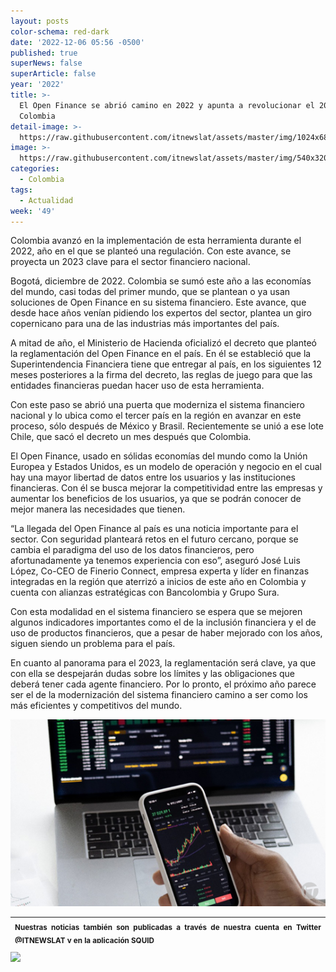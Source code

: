 ```yaml
---
layout: posts
color-schema: red-dark
date: '2022-12-06 05:56 -0500'
published: true
superNews: false
superArticle: false
year: '2022'
title: >-
  El Open Finance se abrió camino en 2022 y apunta a revolucionar el 2023 en
  Colombia
detail-image: >-
  https://raw.githubusercontent.com/itnewslat/assets/master/img/1024x680/OpenBanking-g.jpg
image: >-
  https://raw.githubusercontent.com/itnewslat/assets/master/img/540x320/OpenBanking-p.jpg
categories:
  - Colombia
tags:
  - Actualidad
week: '49'
---
```

Colombia avanzó en la implementación de esta herramienta durante el 2022, año en el que se planteó una regulación. Con este avance, se proyecta un 2023 clave para el sector financiero nacional. 

Bogotá, diciembre de 2022. Colombia se sumó este año a las economías del mundo, casi todas del primer mundo, que se plantean o ya usan soluciones de Open Finance en su sistema financiero. Este avance, que desde hace años venían pidiendo los expertos del sector, plantea un giro copernicano para una de las industrias más importantes del país. 

A mitad de año, el Ministerio de Hacienda oficializó el decreto que planteó la reglamentación del Open Finance en el país. En él se estableció que la Superintendencia Financiera tiene que entregar al país, en los siguientes 12 meses posteriores a la firma del decreto, las reglas de juego para que las entidades financieras puedan hacer uso de esta herramienta. 

Con este paso se abrió una puerta que moderniza el sistema financiero nacional y lo ubica como el tercer país en la región en avanzar en este proceso, sólo después de México y Brasil. Recientemente se unió a ese lote Chile, que sacó el decreto un mes después que Colombia. 

El Open Finance, usado en sólidas economías del mundo como la Unión Europea y Estados Unidos, es un modelo de operación y negocio en el cual hay una mayor libertad de datos entre los usuarios y las instituciones financieras. Con él se busca mejorar la competitividad entre las empresas y aumentar los beneficios de los usuarios, ya que se podrán conocer de mejor manera las necesidades que tienen.

“La llegada del Open Finance al país es una noticia importante para el sector. Con seguridad planteará retos en el futuro cercano, porque se cambia el paradigma del uso de los datos financieros, pero afortunadamente ya tenemos experiencia con eso”, aseguró José Luis López, Co-CEO de Finerio Connect, empresa experta y líder en finanzas integradas en la región que aterrizó a inicios de este año en Colombia y cuenta con alianzas estratégicas con Bancolombia y Grupo Sura. 

Con esta modalidad en el sistema financiero se espera que se mejoren algunos indicadores importantes como el de la inclusión financiera y el de uso de productos financieros, que a pesar de haber mejorado con los años, siguen siendo un problema para el país. 

En cuanto al panorama para el 2023, la reglamentación será clave, ya que con ella se despejarán dudas sobre los límites y las obligaciones que deberá tener cada agente financiero. Por lo pronto, el próximo año parece ser el de la modernización del sistema financiero camino a ser como los más eficientes y competitivos del mundo. 

![](https://raw.githubusercontent.com/itnewslat/assets/master/img/540x320/OpenBanking-p.jpg)

<table style="height: 42px;" width="569">
<tbody>
<tr>
<td style="text-align: justify;"><sub><strong>Nuestras noticias también son publicadas a través de nuestra cuenta en Twitter <a href="https://twitter.com/itnewslat?lang=es">@ITNEWSLAT</a> y en la aplicación <a href="https://squidapp.co/en/">SQUID</a></strong></sub></td>
</tr>
</tbody>
</table>

<img src="https://tracker.metricool.com/c3po.jpg?hash=56f88a41e39ab42c063cc51676587a04"/>